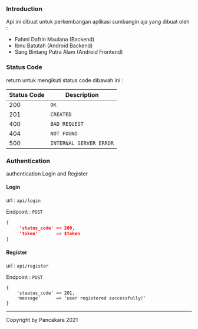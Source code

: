 ### Introduction

Api ini dibuat untuk perkembangan aplikasi sumbangin aja yang dibuat oleh :

- Fahmi Dafrin Maulana (Backend)
- Ibnu Batutah (Android Backend)
- Sang Bintang Putra Alam (Android Frontend)

### Status Code

return untuk mengikuti status code dibawah ini : 

| Status Code | Description             |
| ----------- | ----------------------- |
| 200         | `OK`                    |
| 201         | `CREATED`               |
| 400         | `BAD REQUEST`           |
| 404         | `NOT FOUND`             |
| 500         | `INTERNAL SERVER ERROR` |



### Authentication

authentication Login and Register

#### Login

url : `api/login`

Endpoint : `POST`

```json
{
	 'status_code' => 200,
     'token'       => $token
}
```

#### Register

url : `api/register`

Endpoint : `POST`

```
{
    'staatus_code' => 201,
	'message'      => 'user registered successfully!'
}
```



------

Copyright by Pancakara 2021